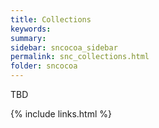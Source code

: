 ```yaml
---
title: Collections
keywords:
summary:
sidebar: sncocoa_sidebar
permalink: snc_collections.html
folder: sncocoa
---
```

TBD

{% include links.html %}
